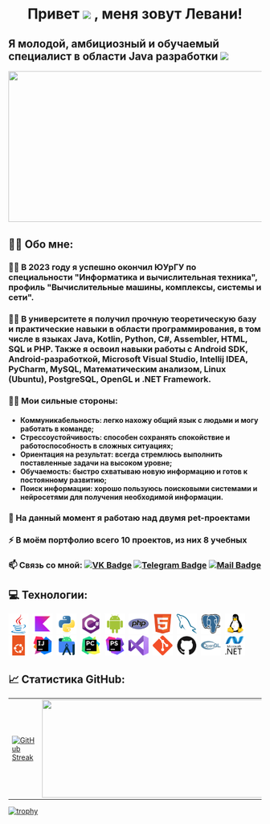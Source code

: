 <h1 align="center">
  Привет
  <img src="https://media.giphy.com/media/hvRJCLFzcasrR4ia7z/giphy.gif" width="30px"/>
  , меня зовут Левани!
</h1>
<h2>
  Я молодой, амбициозный и обучаемый специалист в области Java разработки 
  <img src="https://media.giphy.com/media/WUlplcMpOCEmTGBtBW/giphy.gif" width="30px">
</h2>
<div align="center">
  <img src="https://media4.giphy.com/media/v1.Y2lkPTc5MGI3NjExMWFqaTdzc21ieDE3OTVla3dkbnM0eG14M2lzZWt5Ynhya2RlemUxeCZlcD12MV9pbnRlcm5hbF9naWZfYnlfaWQmY3Q9Zw/1GEATImIxEXVR79Dhk/giphy.gif" width="600" height="300"/>
</div>

## :raising_hand_man: Обо мне:

### :man_student: В 2023 году я успешно окончил ЮУрГУ по специальности "Информатика и вычислительная техника", профиль "Вычислительные машины, комплексы, системы и сети".
  
### :man_technologist:  В университете я получил прочную теоретическую базу и практические навыки в области программирования, в том числе в языках Java, Kotlin, Python, C#, Assembler, HTML, SQL и PHP. Также я освоил навыки работы с Android SDK, Android-разработкой, Microsoft Visual Studio, Intellij IDEA, PyCharm, MySQL, Математическим анализом, Linux (Ubuntu), PostgreSQL, OpenGL и .NET Framework.
  
### :weight_lifting_man: Мои сильные стороны:
  <h4>
    <ul>
      <li>Коммуникабельность: легко нахожу общий язык с людьми и могу работать в команде;</li>
      <li>Стрессоустойчивость: способен сохранять спокойствие и работоспособность в сложных ситуациях;</li>
      <li>Ориентация на результат: всегда стремлюсь выполнить поставленные задачи на высоком уровне;</li>
      <li>Обучаемость: быстро схватываю новую информацию и готов к постоянному развитию;</li>
      <li>Поиск информации: хорошо пользуюсь поисковыми системами и нейросетями для получения необходимой информации.</li>
    </ul>
  </h4>

### 🔭 На данный момент я работаю над двумя pet-проектами 
### ⚡ В моём портфолио всего 10 проектов, из них 8 учебных
### 📫 Связь со мной: [![VK Badge](https://img.shields.io/badge/-todua10-steelblue?style=for-the-badge&logo=VK&logoColor=white)](https://vk.com/todua10) [![Telegram Badge](https://img.shields.io/badge/-thirtythreezeroone-deepskyblue?style=for-the-badge&logo=Telegram&logoColor=white)](https://t.me/thirtythreezeroone) [![Mail Badge](https://img.shields.io/badge/-todua01%40inbox.ru-blue?style=for-the-badge&logo=Mail.ru&logoColor=orange)](mailto:todua01@inbox.ru)

## 💻 Технологии:

<div>
  <img src="https://github.com/devicons/devicon/blob/master/icons/java/java-original.svg" title="java" alt="java" width="40" height="40"/>&nbsp
  <img src="https://github.com/devicons/devicon/blob/master/icons/kotlin/kotlin-original.svg" title="kotlin" alt="kotlin" width="40" height="40"/>&nbsp
  <img src="https://github.com/devicons/devicon/blob/master/icons/python/python-original.svg" title="python" alt="python" width="40" height="40"/>&nbsp
  <img src="https://github.com/devicons/devicon/blob/master/icons/csharp/csharp-original.svg" title="csharp" alt="csharp" width="40" height="40"/>&nbsp
  <img src="https://github.com/devicons/devicon/blob/master/icons/android/android-original.svg" title="android" alt="android" width="40" height="40"/>&nbsp
  <img src="https://github.com/devicons/devicon/blob/master/icons/php/php-original.svg" title="php" alt="php" width="40" height="40"/>&nbsp
  <img src="https://github.com/devicons/devicon/blob/master/icons/html5/html5-original.svg" title="html5" alt="html5" width="40" height="40"/>&nbsp
  <img src="https://github.com/devicons/devicon/blob/master/icons/mysql/mysql-original.svg" title="mysql" alt="mysql" width="40" height="40"/>&nbsp
  <img src="https://github.com/devicons/devicon/blob/master/icons/postgresql/postgresql-original.svg" title="psql" alt="psql" width="40" height="40"/>&nbsp
  <img src="https://github.com/devicons/devicon/blob/master/icons/linux/linux-original.svg" title="linux" alt="linux" width="40" height="40"/>&nbsp
  <img src="https://github.com/devicons/devicon/blob/master/icons/ubuntu/ubuntu-original.svg" title="ubuntu" alt="ubuntu" width="40" height="40"/>&nbsp
  <img src="https://github.com/devicons/devicon/blob/master/icons/intellij/intellij-original.svg" title="intellij" alt="intellij" width="40" height="40"/>&nbsp
  <img src="https://github.com/devicons/devicon/blob/master/icons/androidstudio/androidstudio-original.svg" title="androidstudio" alt="androidstudio" width="40" height="40"/>&nbsp
  <img src="https://github.com/devicons/devicon/blob/master/icons/pycharm/pycharm-original.svg" title="pycharm" alt="pycharm" width="40" height="40"/>&nbsp
  <img src="https://github.com/devicons/devicon/blob/master/icons/phpstorm/phpstorm-original.svg" title="phpstorm" alt="phpstorm" width="40" height="40"/>&nbsp
  <img src="https://github.com/devicons/devicon/blob/master/icons/visualstudio/visualstudio-original.svg" title="visualstudio" alt="visualstudio" width="40" height="40"/>&nbsp
  <img src="https://github.com/devicons/devicon/blob/master/icons/git/git-original.svg" title="git" alt="git" width="40" height="40"/>&nbsp
  <img src="https://github.com/devicons/devicon/blob/master/icons/github/github-original.svg" title="gith" alt="gith" width="40" height="40"/>&nbsp
  <img src="https://github.com/devicons/devicon/blob/master/icons/opengl/opengl-original.svg" title="opengl" alt="opengl" width="40" height="40"/>&nbsp
  <img src="https://github.com/devicons/devicon/blob/master/icons/dot-net/dot-net-original-wordmark.svg" title="dotnet" alt="dotnet" width="40" height="40"/>&nbsp
  </div>

## :chart_with_upwards_trend: Статистика GitHub:

<table>
  <tr>
    <td>
      <a href="https://git.io/streak-stats"><img src="http://github-readme-streak-stats.herokuapp.com?user=todua10&theme=ambient-gradient&border_radius=5&locale=ru&mode=weekly&card_width=480&border=8000A1" alt="GitHub Streak" /></a>
    </td>
    <td>
      <img width="470px" height="195px" align="right" src="https://github-readme-stats.vercel.app/api/top-langs/?username=todua10&layout=compact&theme=vision-friendly-dark" />
    </td>
    <td>
      <img width="470px" height="195px" align="right" src="https://github-readme-stats.vercel.app/api?username=todua10&show_icons=true" />
    </td>
  </tr>
</table>

[![trophy](https://github-profile-trophy.vercel.app/?username=todua10)](https://github.com/ryo-ma/github-profile-trophy)
